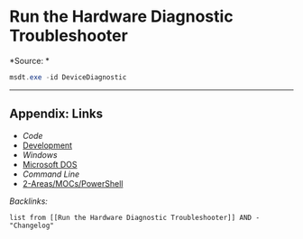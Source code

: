 # Run the Hardware Diagnostic Troubleshooter

\*Source: *

````powershell
msdt.exe -id DeviceDiagnostic
````

---

## Appendix: Links

* *Code*
* [Development](../../../MOCs/Development.md)
* *Windows*
* [Microsoft DOS](../../../../3-Resources/Tools/Developer%20Tools/Shell/Microsoft%20DOS.md)
* *Command Line*
* [2-Areas/MOCs/PowerShell](../../../MOCs/PowerShell.md)

*Backlinks:*

````dataview
list from [[Run the Hardware Diagnostic Troubleshooter]] AND -"Changelog"
````
